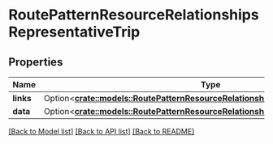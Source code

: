 # RoutePatternResourceRelationshipsRepresentativeTrip

## Properties

Name | Type | Description | Notes
------------ | ------------- | ------------- | -------------
**links** | Option<[**crate::models::RoutePatternResourceRelationshipsRepresentativeTripLinks**](RoutePatternResource_relationships_representative_trip_links.md)> |  | [optional]
**data** | Option<[**crate::models::RoutePatternResourceRelationshipsRepresentativeTripData**](RoutePatternResource_relationships_representative_trip_data.md)> |  | [optional]

[[Back to Model list]](../README.md#documentation-for-models) [[Back to API list]](../README.md#documentation-for-api-endpoints) [[Back to README]](../README.md)


